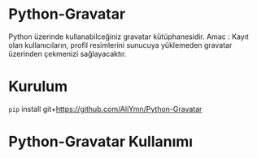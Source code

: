 # Python-Gravatar
Python üzerinde kullanabilceğiniz gravatar kütüphanesidir.
Amac : Kayıt olan kullanıcıların, profil resimlerini sunucuya yüklemeden gravatar üzerinden çekmenizi sağlayacaktır.

# Kurulum
  `pip` install git+https://github.com/AliYmn/Python-Gravatar

# Python-Gravatar Kullanımı
